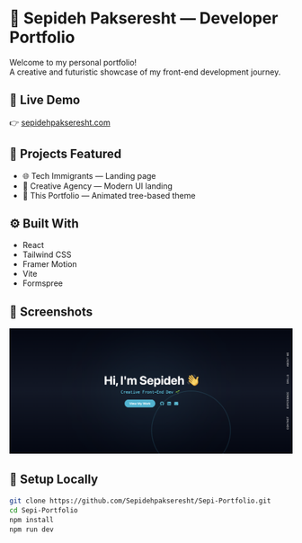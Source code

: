 # 🌱 Sepideh Pakseresht — Developer Portfolio

Welcome to my personal portfolio!  
A creative and futuristic showcase of my front-end development journey.

## 🔮 Live Demo
👉 [sepidehpakseresht.com](https://www.sepidehpakseresht.com/)  

## 📁 Projects Featured
- 🌐 Tech Immigrants — Landing page
- 🎨 Creative Agency — Modern UI landing
- 💫 This Portfolio — Animated tree-based theme

## ⚙️ Built With
- React
- Tailwind CSS
- Framer Motion
- Vite
- Formspree

## 📸 Screenshots
![Portfolio Preview](./public/portfolio.png) 

## 🚀 Setup Locally

```bash
git clone https://github.com/Sepidehpakseresht/Sepi-Portfolio.git
cd Sepi-Portfolio
npm install
npm run dev
